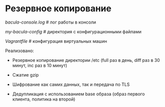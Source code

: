 #   Резервное копирование

*bacula-console.log* # лог работы в консоли

*my-bacula-config* # директория с конфигурационными файлами

*Vagrantfile* # конфигурация виртуальных машин

Реализовано:

- Резервное копирование директории /etc (full раз в день, diff раз в 30 минут, inc раз в 10 минут)

- Сжатие gzip

- Шифрование как самих данных, так и передача по TLS

- Дедупликация с использованием base образа (образ первого клиента, политика на второй)
